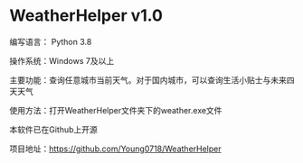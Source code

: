 # WeatherHelper v1.0
编写语言： Python 3.8

操作系统：Windows 7及以上

主要功能：查询任意城市当前天气。对于国内城市，可以查询生活小贴士与未来四天天气


使用方法：打开WeatherHelper文件夹下的weather.exe文件


本软件已在Github上开源

项目地址：https://github.com/Young0718/WeatherHelper
